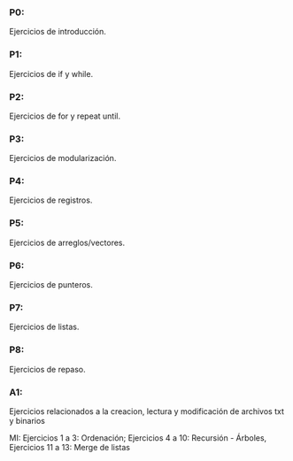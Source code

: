 ### P0: 
Ejercicios de introducción.

### P1: 
Ejercicios de if y while.

### P2: 
Ejercicios de for y repeat until.

### P3: 
Ejercicios de modularización.

### P4: 
Ejercicios de registros.

### P5: 
Ejercicios de arreglos/vectores.

### P6: 
Ejercicios de punteros.

### P7: 
Ejercicios de listas.

### P8: 
Ejercicios de repaso.

### A1: 
Ejercicios relacionados a la creacion, lectura y modificación de archivos txt y binarios

MI: 
Ejercicios 1 a 3: Ordenación; Ejercicios 4 a 10: Recursión - Árboles, Ejercicios 11 a 13: Merge de listas
